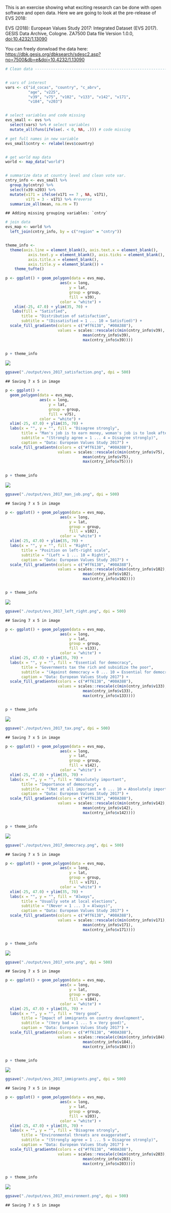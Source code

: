 This is an exercise showing what exciting research can be done with open software and open data. Here we are going to look at the pre-release of EVS 2018:

EVS (2018): European Values Study 2017: Integrated Dataset (EVS 2017). GESIS Data Archive, Cologne. ZA7500 Data file Version 1.0.0, <doi:10.4232/1.13090>

You can freely donwload the data here: <https://dbk.gesis.org/dbksearch/sdesc2.asp?no=7500&db=e&doi=10.4232/1.13090>

``` r
# Clean data --------------------------------------------------------------


# vars of interest
vars <- c("id_cocas", "country", "c_abrv",
          "age", "v225",
          "v39", "v75", "v102", "v133", "v142", "v171",
          "v184", "v203")


# select variables and code missing
evs_small <- evs %>% 
  select(vars) %>% # select variables
  mutate_all(funs(ifelse(. < 0, NA, .))) # code missing
```

``` r
# get full names in new variable
evs_small$cntry <- relabel(evs$country)


# get world map data
world <- map_data("world")


# summarize data at country level and clean vote var.
cntry_info <- evs_small %>% 
  group_by(cntry) %>% 
  select(v39:v203) %>%
  mutate(v171 = ifelse(v171 == 7 , NA, v171),
         v171 = 3 - v171) %>% #reverse
  summarize_all(mean, na.rm = T)
```

    ## Adding missing grouping variables: `cntry`

``` r
# join data
evs_map <- world %>% 
  left_join(cntry_info, by = c("region" = "cntry"))


theme_info <- 
  theme(axis.line = element_blank(), axis.text.x = element_blank(),
          axis.text.y = element_blank(), axis.ticks = element_blank(),
          axis.title.x = element_blank(),
          axis.title.y = element_blank()) +
    theme_tufte() 
```

``` r
p <- ggplot() + geom_polygon(data = evs_map, 
                        aes(x = long, 
                            y = lat, 
                            group = group,
                            fill = v39),
                        color = "white") + 
    xlim(-25, 47.0) + ylim(35, 70) +
   labs(fill = "Satisfied",
       title = "Distribution of satisfaction",
       subtitle = "(Dissatisfied = 1 ... 10 = Satisfied)") +
  scale_fill_gradientn(colors = c("#ff6138", "#00A388"), 
                       values = scales::rescale(c(min(cntry_info$v39),
                                  mean(cntry_info$v39), 
                                  max(cntry_info$v39)))) 


p + theme_info
```

![](README_files/figure-markdown_github/unnamed-chunk-3-1.png)

``` r
ggsave("./output/evs_2017_satisfaction.png", dpi = 500)
```

    ## Saving 7 x 5 in image

``` r
p <- ggplot() + 
  geom_polygon(data = evs_map,
               aes(x = long,
                   y = lat,
                   group = group,
                   fill = v75),
               color = "white") +
  xlim(-25, 47.0) + ylim(35, 70) +
  labs(x = "", y = "", fill = "Disagree strongly",
       title = "Man's job is to earn money, woman's job is to look after home and family",
       subtitle = "(Strongly agree = 1 ... 4 = Disagree strongly)",
       caption = "Data: European Values Study 2017") +
  scale_fill_gradientn(colors = c("#ff6138", "#00A388"), 
                       values = scales::rescale(c(min(cntry_info$v75),
                                  mean(cntry_info$v75), 
                                  max(cntry_info$v75))))
                             

p + theme_info
```

![](README_files/figure-markdown_github/unnamed-chunk-4-1.png)

``` r
ggsave("./output/evs_2017_man_job.png", dpi = 500)
```

    ## Saving 7 x 5 in image

``` r
p <- ggplot() + geom_polygon(data = evs_map, 
                        aes(x = long, 
                            y = lat, 
                            group = group,
                            fill = v102),
                        color = "white") + 
  xlim(-25, 47.0) + ylim(35, 70) +
  labs(x = "", y = "", fill = "Right",
       title = "Position on left-right scale",
       subtitle = "(Left = 1 ... 10 = Right)",
       caption = "Data: European Values Study 2017") +
  scale_fill_gradientn(colors = c("#ff6138", "#00A388"), 
                       values = scales::rescale(c(min(cntry_info$v102),
                                  mean(cntry_info$v102), 
                                  max(cntry_info$v102)))) 


p + theme_info
```

![](README_files/figure-markdown_github/unnamed-chunk-5-1.png)

``` r
ggsave("./output/evs_2017_left_right.png", dpi = 500)
```

    ## Saving 7 x 5 in image

``` r
p <- ggplot() + geom_polygon(data = evs_map, 
                        aes(x = long, 
                            y = lat, 
                            group = group,
                            fill = v133),
                        color = "white") +
  xlim(-25, 47.0) + ylim(35, 70) +
  labs(x = "", y = "", fill = "Essential for democracy",
       title = "Governments tax the rich and subsidize the poor",
       subtitle = "(Against democracy = 0 ... 10 = Essential for democracy)",
       caption = "Data: European Values Study 2017") +
  scale_fill_gradientn(colors = c("#ff6138", "#00A388"), 
                       values = scales::rescale(c(min(cntry_info$v133),
                                  mean(cntry_info$v133), 
                                  max(cntry_info$v133)))) 


p + theme_info
```

![](README_files/figure-markdown_github/unnamed-chunk-6-1.png)

``` r
ggsave("./output/evs_2017_tax.png", dpi = 500)
```

    ## Saving 7 x 5 in image

``` r
p <- ggplot() + geom_polygon(data = evs_map, 
                        aes(x = long, 
                            y = lat, 
                            group = group,
                            fill = v142),
                        color = "white") + 
  xlim(-25, 47.0) + ylim(35, 70) +
  labs(x = "", y = "", fill = "Absolutely important",
       title = "Importance of democracy",
       subtitle = "(Not at all important = 0 ... 10 = Absolutely important)",
       caption = "Data: European Values Study 2017") +
  scale_fill_gradientn(colors = c("#ff6138", "#00A388"), 
                       values = scales::rescale(c(min(cntry_info$v142),
                                  mean(cntry_info$v142), 
                                  max(cntry_info$v142)))) 


p + theme_info
```

![](README_files/figure-markdown_github/unnamed-chunk-7-1.png)

``` r
ggsave("./output/evs_2017_democracy.png", dpi = 500)
```

    ## Saving 7 x 5 in image

``` r
p <- ggplot() + geom_polygon(data = evs_map, 
                        aes(x = long, 
                            y = lat, 
                            group = group,
                            fill = v171),
                        color = "white") + 
  xlim(-25, 47.0) + ylim(35, 70) +
  labs(x = "", y = "", fill = "Always",
       title = "Usually vote at local elections",
       subtitle = "(Never = 1 ... 3 = Always)",
       caption = "Data: European Values Study 2017") +
  scale_fill_gradientn(colors = c("#ff6138", "#00A388"), 
                       values = scales::rescale(c(min(cntry_info$v171),
                                  mean(cntry_info$v171), 
                                  max(cntry_info$v171)))) 


p + theme_info
```

![](README_files/figure-markdown_github/unnamed-chunk-8-1.png)

``` r
ggsave("./output/evs_2017_vote.png", dpi = 500)
```

    ## Saving 7 x 5 in image

``` r
p <- ggplot() + geom_polygon(data = evs_map, 
                        aes(x = long, 
                            y = lat, 
                            group = group,
                            fill = v184),
                        color = "white") + 
  xlim(-25, 47.0) + ylim(35, 70) +
  labs(x = "", y = "", fill = "Very good",
       title = "Impact of immigrants on country development",
       subtitle = "(Very bad = 1 ... 5 = Very good)",
       caption = "Data: European Values Study 2017") +
  scale_fill_gradientn(colors = c("#ff6138", "#00A388"), 
                       values = scales::rescale(c(min(cntry_info$v184),
                                  mean(cntry_info$v184), 
                                  max(cntry_info$v184)))) 


p + theme_info
```

![](README_files/figure-markdown_github/unnamed-chunk-9-1.png)

``` r
ggsave("./output/evs_2017_immigrants.png", dpi = 500)
```

    ## Saving 7 x 5 in image

``` r
p <- ggplot() + geom_polygon(data = evs_map, 
                        aes(x = long, 
                            y = lat, 
                            group = group,
                            fill = v203),
                        color = "white") + 
  xlim(-25, 47.0) + ylim(35, 70) +
  labs(x = "", y = "", fill = "Disagree strongly",
       title = "Environmental threats are exaggerated",
       subtitle = "(Strongly agree = 1 ... 5 = Disagree strongly)",
       caption = "Data: European Values Study 2017") +
  scale_fill_gradientn(colors = c("#ff6138", "#00A388"), 
                       values = scales::rescale(c(min(cntry_info$v203),
                                  mean(cntry_info$v203), 
                                  max(cntry_info$v203)))) 


p + theme_info
```

![](README_files/figure-markdown_github/unnamed-chunk-10-1.png)

``` r
ggsave("./output/evs_2017_environment.png", dpi = 500)
```

    ## Saving 7 x 5 in image
